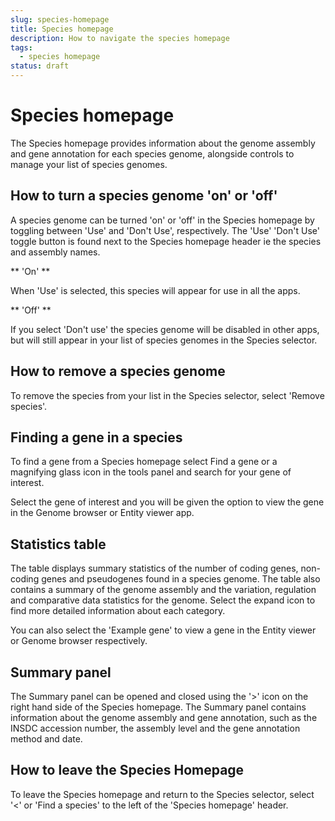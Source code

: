 ```yaml
---
slug: species-homepage
title: Species homepage
description: How to navigate the species homepage
tags:
  - species homepage
status: draft
---
```


# Species homepage

The Species homepage provides information about the genome assembly and gene annotation for each species genome, alongside controls to manage your list of species genomes.  

## How to turn a species genome 'on' or 'off'

A species genome can be turned 'on' or 'off' in the Species homepage by toggling between 'Use' and 'Don't Use', respectively. 
The 'Use' 'Don't Use' toggle button is found next to the Species homepage header ie the species and assembly names.

** 'On' **

When 'Use' is selected, this species will appear for use in all the apps. 

** 'Off' **

If you select 'Don't use' the species genome will be disabled in other apps, but will still appear in your list of species genomes in the Species selector. 

## How to remove a species genome

To remove the species from your list in the Species selector, select 'Remove species'.

## Finding a gene in a species

To find a gene from a Species homepage select Find a gene or a magnifying glass icon in the tools panel and search for your gene of interest.

Select the gene of interest and you will be given the option to view the gene in the Genome browser or Entity viewer app.

## Statistics table 

The table displays summary statistics of the number of coding genes, non-coding genes and pseudogenes found in a species genome. The table also contains a summary of the genome assembly and the variation, regulation and comparative data statistics for the genome. Select the expand icon to find more detailed information about each category.

You can also select the 'Example gene' to view a gene in the Entity viewer or Genome browser respectively.

## Summary panel

The Summary panel can be opened and closed using the '>' icon on the right hand side of the Species homepage. The Summary panel contains information about the genome assembly and gene annotation, such as the INSDC accession number, the assembly level and the gene annotation method and date.

## How to leave the Species Homepage

To leave the Species homepage and return to the Species selector, select '<' or 'Find a species' to the left of the 'Species homepage' header.

